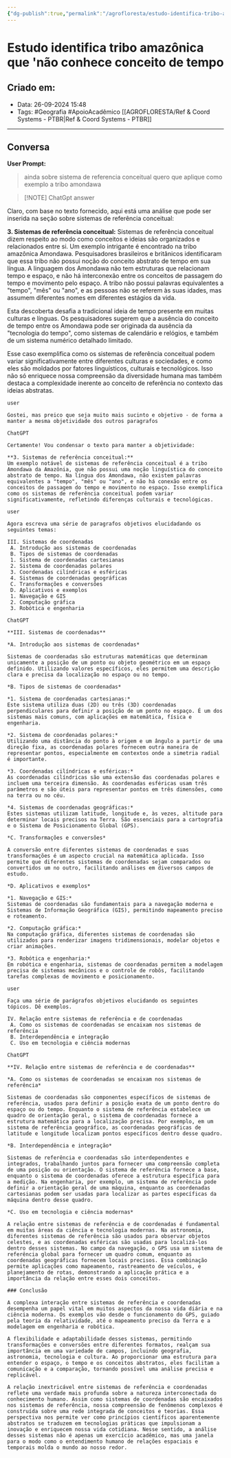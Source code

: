 ```yaml
---
{"dg-publish":true,"permalink":"/agrofloresta/estudo-identifica-tribo-amazonica-que-nao-conhece-conceito-de-tempo/","tags":["Geografia","ApoioAcadêmico"],"dgHomeLink":true,"dgShowLocalGraph":true,"dgShowFileTree":true,"noteIcon":""}
---
```


# Estudo identifica tribo amazônica que 'não conhece conceito de tempo

## Criado em:
- Data: 26-09-2024 15:48
- Tags: #Geografia #ApoioAcadêmico 
[[AGROFLORESTA/Ref & Coord Systems - PTBR\|Ref & Coord Systems - PTBR]]
---
## Conversa

**User Prompt:**
>ainda sobre sistema de referencia conceitual quero que aplique como exemplo a tribo amondawa

> [!NOTE] ChatGpt answer
> 

Claro, com base no texto fornecido, aqui está uma análise que pode ser inserida na seção sobre sistemas de referência conceitual:

**3. Sistemas de referência conceitual:**
Sistemas de referência conceitual dizem respeito ao modo como conceitos e ideias são organizados e relacionados entre si. Um exemplo intrigante é encontrado na tribo amazônica Amondawa. Pesquisadores brasileiros e britânicos identificaram que essa tribo não possui noção do conceito abstrato de tempo em sua língua. A linguagem dos Amondawa não tem estruturas que relacionam tempo e espaço, e não há interconexão entre os conceitos de passagem do tempo e movimento pelo espaço. A tribo não possui palavras equivalentes a "tempo", "mês" ou "ano", e as pessoas não se referem às suas idades, mas assumem diferentes nomes em diferentes estágios da vida.

Esta descoberta desafia a tradicional ideia de tempo presente em muitas culturas e línguas. Os pesquisadores sugerem que a ausência do conceito de tempo entre os Amondawa pode ser originada da ausência da "tecnologia do tempo", como sistemas de calendário e relógios, e também de um sistema numérico detalhado limitado.

Esse caso exemplifica como os sistemas de referência conceitual podem variar significativamente entre diferentes culturas e sociedades, e como eles são moldados por fatores linguísticos, culturais e tecnológicos. Isso não só enriquece nossa compreensão da diversidade humana mas também destaca a complexidade inerente ao conceito de referência no contexto das ideias abstratas.

```
user

Gostei, mas preico que seja muito mais sucinto e objetivo - de forma a manter a mesma objetividade dos outros paragrafos

ChatGPT

Certamente! Vou condensar o texto para manter a objetividade:

**3. Sistemas de referência conceitual:**
Um exemplo notável de sistemas de referência conceitual é a tribo Amondawa da Amazônia, que não possui uma noção linguística do conceito abstrato de tempo. Na língua dos Amondawa, não existem palavras equivalentes a "tempo", "mês" ou "ano", e não há conexão entre os conceitos de passagem do tempo e movimento no espaço. Isso exemplifica como os sistemas de referência conceitual podem variar significativamente, refletindo diferenças culturais e tecnológicas.

user

Agora escreva uma série de paragrafos objetivos elucidadando os seguintes temas:

III. Sistemas de coordenadas
 A. Introdução aos sistemas de coordenadas
 B. Tipos de sistemas de coordenadas
 1. Sistema de coordenadas cartesianas
 2. Sistema de coordenadas polares
 3. Coordenadas cilíndricas e esféricas
 4. Sistemas de coordenadas geográficas
 C. Transformações e conversões
 D. Aplicativos e exemplos
 1. Navegação e GIS
 2. Computação gráfica
 3. Robótica e engenharia

ChatGPT

**III. Sistemas de coordenadas**

*A. Introdução aos sistemas de coordenadas*

Sistemas de coordenadas são estruturas matemáticas que determinam unicamente a posição de um ponto ou objeto geométrico em um espaço definido. Utilizando valores específicos, eles permitem uma descrição clara e precisa da localização no espaço ou no tempo.

*B. Tipos de sistemas de coordenadas*

*1. Sistema de coordenadas cartesianas:*
Este sistema utiliza duas (2D) ou três (3D) coordenadas perpendiculares para definir a posição de um ponto no espaço. É um dos sistemas mais comuns, com aplicações em matemática, física e engenharia.

*2. Sistema de coordenadas polares:*
Utilizando uma distância do ponto à origem e um ângulo a partir de uma direção fixa, as coordenadas polares fornecem outra maneira de representar pontos, especialmente em contextos onde a simetria radial é importante.

*3. Coordenadas cilíndricas e esféricas:*
As coordenadas cilíndricas são uma extensão das coordenadas polares e incluem uma terceira dimensão. As coordenadas esféricas usam três parâmetros e são úteis para representar pontos em três dimensões, como na terra ou no céu.

*4. Sistemas de coordenadas geográficas:*
Estes sistemas utilizam latitude, longitude e, às vezes, altitude para determinar locais precisos na Terra. São essenciais para a cartografia e o Sistema de Posicionamento Global (GPS).

*C. Transformações e conversões*

A conversão entre diferentes sistemas de coordenadas e suas transformações é um aspecto crucial na matemática aplicada. Isso permite que diferentes sistemas de coordenadas sejam comparados ou convertidos um no outro, facilitando análises em diversos campos de estudo.

*D. Aplicativos e exemplos*

*1. Navegação e GIS:*
Sistemas de coordenadas são fundamentais para a navegação moderna e Sistemas de Informação Geográfica (GIS), permitindo mapeamento preciso e roteamento.

*2. Computação gráfica:*
Na computação gráfica, diferentes sistemas de coordenadas são utilizados para renderizar imagens tridimensionais, modelar objetos e criar animações.

*3. Robótica e engenharia:*
Em robótica e engenharia, sistemas de coordenadas permitem a modelagem precisa de sistemas mecânicos e o controle de robôs, facilitando tarefas complexas de movimento e posicionamento.

user

Faça uma série de parágrafos objetivos elucidando os seguintes tópicos. Dê exemplos.

IV. Relação entre sistemas de referência e de coordenadas
 A. Como os sistemas de coordenadas se encaixam nos sistemas de referência
 B. Interdependência e integração
 C. Uso em tecnologia e ciência modernas

ChatGPT

**IV. Relação entre sistemas de referência e de coordenadas**

*A. Como os sistemas de coordenadas se encaixam nos sistemas de referência*

Sistemas de coordenadas são componentes específicos de sistemas de referência, usados para definir a posição exata de um ponto dentro do espaço ou do tempo. Enquanto o sistema de referência estabelece um quadro de orientação geral, o sistema de coordenadas fornece a estrutura matemática para a localização precisa. Por exemplo, em um sistema de referência geográfico, as coordenadas geográficas de latitude e longitude localizam pontos específicos dentro desse quadro.

*B. Interdependência e integração*

Sistemas de referência e coordenadas são interdependentes e integrados, trabalhando juntos para fornecer uma compreensão completa de uma posição ou orientação. O sistema de referência fornece a base, enquanto o sistema de coordenadas oferece a estrutura específica para a medição. Na engenharia, por exemplo, um sistema de referência pode definir a orientação geral de uma máquina, enquanto as coordenadas cartesianas podem ser usadas para localizar as partes específicas da máquina dentro desse quadro.

*C. Uso em tecnologia e ciência modernas*

A relação entre sistemas de referência e de coordenadas é fundamental em muitas áreas da ciência e tecnologia modernas. Na astronomia, diferentes sistemas de referência são usados para observar objetos celestes, e as coordenadas esféricas são usadas para localizá-los dentro desses sistemas. No campo da navegação, o GPS usa um sistema de referência global para fornecer um quadro comum, enquanto as coordenadas geográficas fornecem locais precisos. Essa combinação permite aplicações como mapeamento, rastreamento de veículos, e planejamento de rotas, demonstrando a aplicação prática e a importância da relação entre esses dois conceitos.

### Conclusão

A complexa interação entre sistemas de referência e coordenadas desempenha um papel vital em muitos aspectos da nossa vida diária e na ciência moderna. Os exemplos vão desde o funcionamento do GPS, guiado pela teoria da relatividade, até o mapeamento preciso da Terra e a modelagem em engenharia e robótica.

A flexibilidade e adaptabilidade desses sistemas, permitindo transformações e conversões entre diferentes formatos, realçam sua importância em uma variedade de campos, incluindo geografia, astronomia, tecnologia e cultura. Ao proporcionar uma estrutura para entender o espaço, o tempo e os conceitos abstratos, eles facilitam a comunicação e a comparação, tornando possível uma análise precisa e replicável.

A relação inextricável entre sistemas de referência e coordenadas reflete uma verdade mais profunda sobre a natureza interconectada do conhecimento humano. Assim como sistemas de coordenadas são encaixados nos sistemas de referência, nossa compreensão de fenômenos complexos é construída sobre uma rede integrada de conceitos e teorias. Essa perspectiva nos permite ver como princípios científicos aparentemente abstratos se traduzem em tecnologias práticas que impulsionam a inovação e enriquecem nossa vida cotidiana. Nesse sentido, a análise desses sistemas não é apenas um exercício acadêmico, mas uma janela para o modo como o entendimento humano de relações espaciais e temporais molda o mundo ao nosso redor.
```